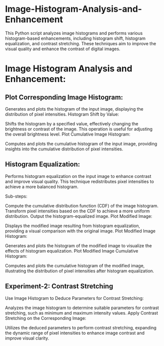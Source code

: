 # Image-Histogram-Analysis-and-Enhancement
This Python script analyzes image histograms and performs various histogram-based enhancements, including histogram shift, histogram equalization, and contrast stretching. These techniques aim to improve the visual quality and enhance the contrast of digital images.

# Image Histogram Analysis and Enhancement:

## Plot Corresponding Image Histogram:

Generates and plots the histogram of the input image, displaying the distribution of pixel intensities.
Histogram Shift by Value:

Shifts the histogram by a specified value, effectively changing the brightness or contrast of the image. This operation is useful for adjusting the overall brightness level.
Plot Cumulative Image Histogram:

Computes and plots the cumulative histogram of the input image, providing insights into the cumulative distribution of pixel intensities.
## Histogram Equalization:

Performs histogram equalization on the input image to enhance contrast and improve visual quality. This technique redistributes pixel intensities to achieve a more balanced histogram.

Sub-steps:

Compute the cumulative distribution function (CDF) of the image histogram.
Transform pixel intensities based on the CDF to achieve a more uniform distribution.
Output the histogram-equalized image.
Plot Modified Image:

Displays the modified image resulting from histogram equalization, providing a visual comparison with the original image.
Plot Modified Image Histogram:

Generates and plots the histogram of the modified image to visualize the effects of histogram equalization.
Plot Modified Image Cumulative Histogram:

Computes and plots the cumulative histogram of the modified image, illustrating the distribution of pixel intensities after histogram equalization.
## Experiment-2: Contrast Stretching

Use Image Histogram to Deduce Parameters for Contrast Stretching:

Analyzes the image histogram to determine suitable parameters for contrast stretching, such as minimum and maximum intensity values.
Apply Contrast Stretching on the Corresponding Image:

Utilizes the deduced parameters to perform contrast stretching, expanding the dynamic range of pixel intensities to enhance image contrast and improve visual clarity.
